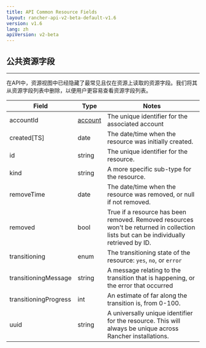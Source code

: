 ```yaml
---
title: API Common Resource Fields
layout: rancher-api-v2-beta-default-v1.6
version: v1.6
lang: zh
apiVersion: v2-beta
---
```


## 公共资源字段

------

在API中，资源视图中已经隐藏了最常见且仅在资源上读取的资源字段。我们将其从资源字段列表中删除，以便用户更容易查看资源字段列表。


| Field                 | Type                                     | Notes                                    |
| --------------------- | ---------------------------------------- | ---------------------------------------- |
| accountId             | [account]({{site.baseurl}}/rancher/{{page.version}}/{{page.lang}}/api/{{page.apiVersion}}/api-resources/account/) | The unique identifier for the associated account |
| created[TS]           | date                                     | The date/time when the resource was initially created. |
| id                    | string                                   | The unique identifier for the resource.  |
| kind                  | string                                   | A more specific sub-type for the resource. |
| removeTime            | date                                     | The date/time when the resource was removed, or null if not removed. |
| removed               | bool                                     | True if a resource has been removed.  Removed resources won't be returned in collection lists but can be individually retrieved by ID. |
| transitioning         | enum                                     | The transitioning state of the resource:  `yes`, `no`, or `error` |
| transitioningMessage  | string                                   | A message relating to the transition that is happening, or the error that occurred |
| transitioningProgress | int                                      | An estimate of far along the transition is, from 0-100. |
| uuid                  | string                                   | A universally unique identifier for the resource.  This will always be unique across Rancher installations. |
